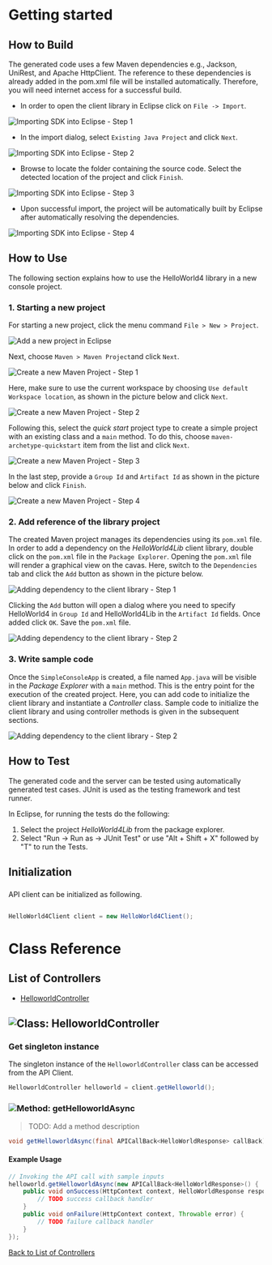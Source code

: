 # Getting started

## How to Build

The generated code uses a few Maven dependencies e.g., Jackson, UniRest,
and Apache HttpClient. The reference to these dependencies is already
added in the pom.xml file will be installed automatically. Therefore,
you will need internet access for a successful build.

* In order to open the client library in Eclipse click on ``` File -> Import ```.

![Importing SDK into Eclipse - Step 1](https://apidocs.io/illustration/java?step=import0&workspaceFolder=Hello%20world%204-Java&workspaceName=HelloWorld4&projectName=HelloWorld4Lib&rootNamespace=com.example)

* In the import dialog, select ``` Existing Java Project ``` and click ``` Next ```.

![Importing SDK into Eclipse - Step 2](https://apidocs.io/illustration/java?step=import1&workspaceFolder=Hello%20world%204-Java&workspaceName=HelloWorld4&projectName=HelloWorld4Lib&rootNamespace=com.example)

* Browse to locate the folder containing the source code. Select the detected location of the project and click ``` Finish ```.

![Importing SDK into Eclipse - Step 3](https://apidocs.io/illustration/java?step=import2&workspaceFolder=Hello%20world%204-Java&workspaceName=HelloWorld4&projectName=HelloWorld4Lib&rootNamespace=com.example)

* Upon successful import, the project will be automatically built by Eclipse after automatically resolving the dependencies.

![Importing SDK into Eclipse - Step 4](https://apidocs.io/illustration/java?step=import3&workspaceFolder=Hello%20world%204-Java&workspaceName=HelloWorld4&projectName=HelloWorld4Lib&rootNamespace=com.example)

## How to Use

The following section explains how to use the HelloWorld4 library in a new console project.

### 1. Starting a new project

For starting a new project, click the menu command ``` File > New > Project ```.

![Add a new project in Eclipse](https://apidocs.io/illustration/java?step=createNewProject0&workspaceFolder=Hello%20world%204-Java&workspaceName=HelloWorld4&projectName=HelloWorld4Lib&rootNamespace=com.example)

Next, choose ``` Maven > Maven Project ```and click ``` Next ```.

![Create a new Maven Project - Step 1](https://apidocs.io/illustration/java?step=createNewProject1&workspaceFolder=Hello%20world%204-Java&workspaceName=HelloWorld4&projectName=HelloWorld4Lib&rootNamespace=com.example)

Here, make sure to use the current workspace by choosing ``` Use default Workspace location ```, as shown in the picture below and click ``` Next ```.

![Create a new Maven Project - Step 2](https://apidocs.io/illustration/java?step=createNewProject2&workspaceFolder=Hello%20world%204-Java&workspaceName=HelloWorld4&projectName=HelloWorld4Lib&rootNamespace=com.example)

Following this, select the *quick start* project type to create a simple project with an existing class and a ``` main ``` method. To do this, choose ``` maven-archetype-quickstart ``` item from the list and click ``` Next ```.

![Create a new Maven Project - Step 3](https://apidocs.io/illustration/java?step=createNewProject3&workspaceFolder=Hello%20world%204-Java&workspaceName=HelloWorld4&projectName=HelloWorld4Lib&rootNamespace=com.example)

In the last step, provide a ``` Group Id ``` and ``` Artifact Id ``` as shown in the picture below and click ``` Finish ```.

![Create a new Maven Project - Step 4](https://apidocs.io/illustration/java?step=createNewProject4&workspaceFolder=Hello%20world%204-Java&workspaceName=HelloWorld4&projectName=HelloWorld4Lib&rootNamespace=com.example)

### 2. Add reference of the library project

The created Maven project manages its dependencies using its ``` pom.xml ``` file. In order to add a dependency on the *HelloWorld4Lib* client library, double click on the ``` pom.xml ``` file in the ``` Package Explorer ```. Opening the ``` pom.xml ``` file will render a graphical view on the cavas. Here, switch to the ``` Dependencies ``` tab and click the ``` Add ``` button as shown in the picture below.

![Adding dependency to the client library - Step 1](https://apidocs.io/illustration/java?step=testProject0&workspaceFolder=Hello%20world%204-Java&workspaceName=HelloWorld4&projectName=HelloWorld4Lib&rootNamespace=com.example)

Clicking the ``` Add ``` button will open a dialog where you need to specify HelloWorld4 in ``` Group Id ``` and HelloWorld4Lib in the ``` Artifact Id ``` fields. Once added click ``` OK ```. Save the ``` pom.xml ``` file.

![Adding dependency to the client library - Step 2](https://apidocs.io/illustration/java?step=testProject1&workspaceFolder=Hello%20world%204-Java&workspaceName=HelloWorld4&projectName=HelloWorld4Lib&rootNamespace=com.example)

### 3. Write sample code

Once the ``` SimpleConsoleApp ``` is created, a file named ``` App.java ``` will be visible in the *Package Explorer* with a ``` main ``` method. This is the entry point for the execution of the created project.
Here, you can add code to initialize the client library and instantiate a *Controller* class. Sample code to initialize the client library and using controller methods is given in the subsequent sections.

![Adding dependency to the client library - Step 2](https://apidocs.io/illustration/java?step=testProject2&workspaceFolder=Hello%20world%204-Java&workspaceName=HelloWorld4&projectName=HelloWorld4Lib&rootNamespace=com.example)

## How to Test

The generated code and the server can be tested using automatically generated test cases. 
JUnit is used as the testing framework and test runner.

In Eclipse, for running the tests do the following:

1. Select the project *HelloWorld4Lib* from the package explorer.
2. Select "Run -> Run as -> JUnit Test" or use "Alt + Shift + X" followed by "T" to run the Tests.

## Initialization

### 

API client can be initialized as following.

```java

HelloWorld4Client client = new HelloWorld4Client();
```


# Class Reference

## <a name="list_of_controllers"></a>List of Controllers

* [HelloworldController](#helloworld_controller)

## <a name="helloworld_controller"></a>![Class: ](https://apidocs.io/img/class.png "com.example.controllers.HelloworldController") HelloworldController

### Get singleton instance

The singleton instance of the ``` HelloworldController ``` class can be accessed from the API Client.

```java
HelloworldController helloworld = client.getHelloworld();
```

### <a name="get_helloworld_async"></a>![Method: ](https://apidocs.io/img/method.png "com.example.controllers.HelloworldController.getHelloworldAsync") getHelloworldAsync

> TODO: Add a method description


```java
void getHelloworldAsync(final APICallBack<HelloWorldResponse> callBack)
```

#### Example Usage

```java
// Invoking the API call with sample inputs
helloworld.getHelloworldAsync(new APICallBack<HelloWorldResponse>() {
    public void onSuccess(HttpContext context, HelloWorldResponse response) {
        // TODO success callback handler
    }
    public void onFailure(HttpContext context, Throwable error) {
        // TODO failure callback handler
    }
});

```


[Back to List of Controllers](#list_of_controllers)



